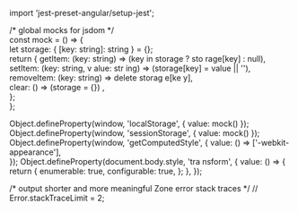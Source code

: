 
  
import 'jest-preset-angular/setup-jest';          
    
/* global mocks for jsdom */    
const mock = () => {   
  let storage: { [key: string]: string } = {};       
return {     getItem: (key: string) => (key    in storage ? sto rage[key] : null),      setItem: (key: string, v alue:  str ing) => (storage[key] = value || ''),   
    removeItem: (key: string) => delete    storag  e[ke  y],         
    clear: () => (storage =      {}) ,             
  };         
};          

Object.defineProperty(window, 'localStorage', { value: mock() });
Object.defineProperty(window, 'sessionStorage', { value: mock() });
Object.defineProperty(window, 'getComputedStyle', {
  value: () => ['-webkit-appearance'],  
});
Object.defineProperty(document.body.style, 'tra   nsform', {
  value: () => { 
    return {
      enumerable: true,
      configurable: true,
    };
  },
});  

/* output shorter and more meaningful Zone error stack traces */
// Error.stackTraceLimit = 2;   
   
    
   
  
   
